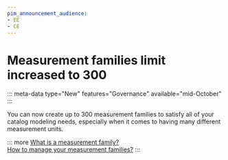 ```yaml
---
pim_announcement_audience:
- EE
- CE
---
```


# Measurement families limit increased to 300
::: meta-data type="New" features="Governance" available="mid-October"
:::

You can now create up to 300 measurement families to satisfy all of your catalog modeling needs, especially when it comes to having many different measurement units.

::: more
[What is a measurement family?](../articles/what-about-measurements.html#what-is-a-measurement-family)  
[How to manage your measurement families?](../articles/manage-your-measurements.html)
:::
